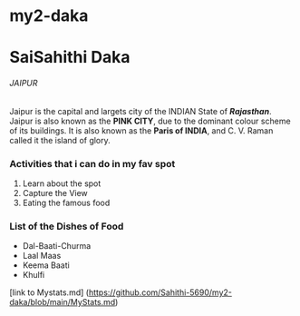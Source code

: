# my2-daka


# SaiSahithi Daka

###### JAIPUR

Jaipur is the capital and largets city of the INDIAN State of ***Rajasthan***. Jaipur is also known as the **PINK CITY**, due to the dominant colour scheme of its buildings. It is also known as the **Paris of INDIA**, and C. V. Raman called it the island of glory. 

### Activities that i can do in my fav spot

1. Learn about the spot
2. Capture the View
3. Eating the famous food

### List of the Dishes of Food

* Dal-Baati-Churma
* Laal Maas
* Keema Baati
* Khulfi

[link to Mystats.md] (https://github.com/Sahithi-5690/my2-daka/blob/main/MyStats.md)
